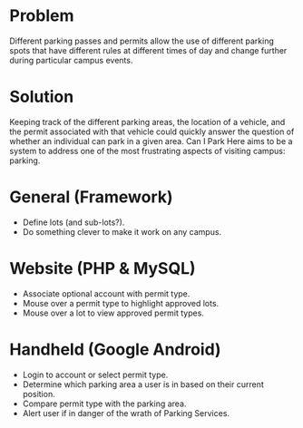 # Problem #
Different parking passes and permits allow the use of different parking spots that have different rules at different times of day and change further during particular campus events.
# Solution #
Keeping track of the different parking areas, the location of a vehicle, and the permit associated with that vehicle could quickly answer the question of whether an individual can park in a given area. Can I Park Here aims to be a system to address one of the most frustrating aspects of visiting campus: parking.
# General (Framework) #
  * Define lots (and sub-lots?).
  * Do something clever to make it work on any campus.
# Website (PHP & MySQL) #
  * Associate optional account with permit type.
  * Mouse over a permit type to highlight approved lots.
  * Mouse over a lot to view approved permit types.
# Handheld (Google Android) #
  * Login to account or select permit type.
  * Determine which parking area a user is in based on their current position.
  * Compare permit type with the parking area.
  * Alert user if in danger of the wrath of Parking Services.